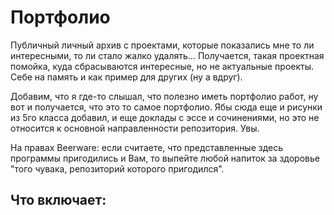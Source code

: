Портфолио
=========

Публичный личный архив с проектами, которые показались мне то ли 
интересными, то ли стало жалко удалять... Получается, такая проектная
помойка, куда сбрасываются интересные, но не актуальные проекты. Себе
на память и как пример для других (ну а вдруг).

Добавим, что я где-то слышал, что полезно иметь портфолио работ, ну вот
и получается, что это то самое портфолио. Ябы сюда еще и рисунки из 5го
класса добавил, и еще доклады с эссе и сочинениями, но это не относится
к основной направленности репозитория. Увы.

На правах Beerware: если считаете, что представленные здесь программы
пригодились и Вам, то выпейте любой напиток за здоровье "того чувака,
репозиторий которого пригодился".

Что включает:
-------------
